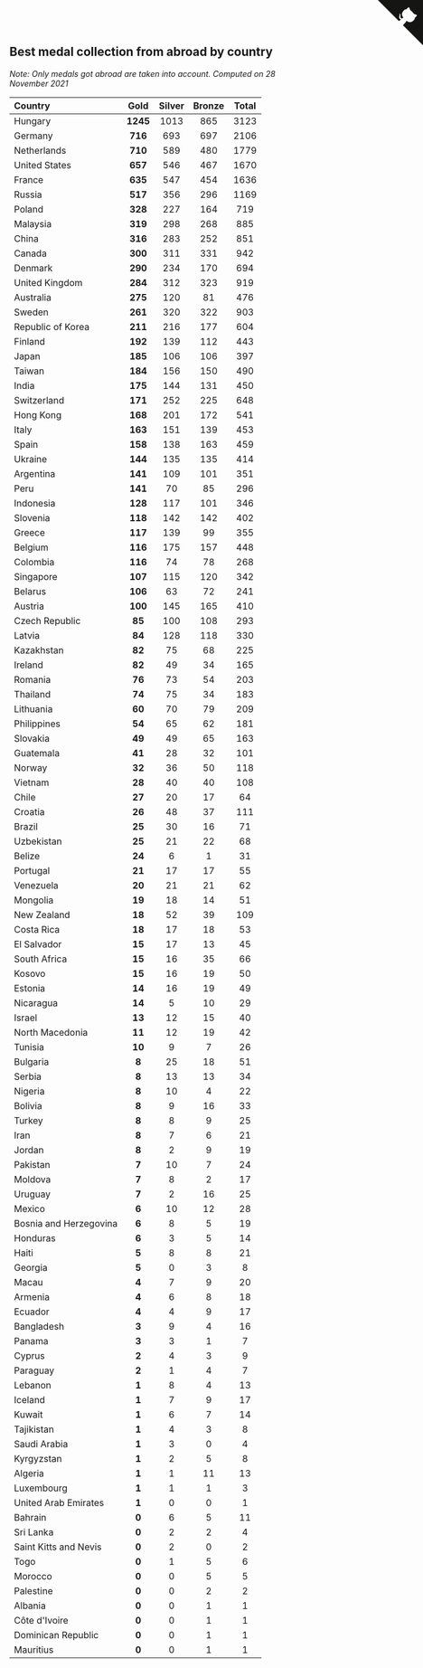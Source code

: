 ## Best medal collection from abroad by country

*Note: Only medals got abroad are taken into account.*
*Computed on 28 November 2021*

| Country | Gold | Silver | Bronze | Total |
| :--- | :--: | :--: | :--: | :--: |
| Hungary | **1245** | 1013 | 865 | 3123 |
| Germany | **716** | 693 | 697 | 2106 |
| Netherlands | **710** | 589 | 480 | 1779 |
| United States | **657** | 546 | 467 | 1670 |
| France | **635** | 547 | 454 | 1636 |
| Russia | **517** | 356 | 296 | 1169 |
| Poland | **328** | 227 | 164 | 719 |
| Malaysia | **319** | 298 | 268 | 885 |
| China | **316** | 283 | 252 | 851 |
| Canada | **300** | 311 | 331 | 942 |
| Denmark | **290** | 234 | 170 | 694 |
| United Kingdom | **284** | 312 | 323 | 919 |
| Australia | **275** | 120 | 81 | 476 |
| Sweden | **261** | 320 | 322 | 903 |
| Republic of Korea | **211** | 216 | 177 | 604 |
| Finland | **192** | 139 | 112 | 443 |
| Japan | **185** | 106 | 106 | 397 |
| Taiwan | **184** | 156 | 150 | 490 |
| India | **175** | 144 | 131 | 450 |
| Switzerland | **171** | 252 | 225 | 648 |
| Hong Kong | **168** | 201 | 172 | 541 |
| Italy | **163** | 151 | 139 | 453 |
| Spain | **158** | 138 | 163 | 459 |
| Ukraine | **144** | 135 | 135 | 414 |
| Argentina | **141** | 109 | 101 | 351 |
| Peru | **141** | 70 | 85 | 296 |
| Indonesia | **128** | 117 | 101 | 346 |
| Slovenia | **118** | 142 | 142 | 402 |
| Greece | **117** | 139 | 99 | 355 |
| Belgium | **116** | 175 | 157 | 448 |
| Colombia | **116** | 74 | 78 | 268 |
| Singapore | **107** | 115 | 120 | 342 |
| Belarus | **106** | 63 | 72 | 241 |
| Austria | **100** | 145 | 165 | 410 |
| Czech Republic | **85** | 100 | 108 | 293 |
| Latvia | **84** | 128 | 118 | 330 |
| Kazakhstan | **82** | 75 | 68 | 225 |
| Ireland | **82** | 49 | 34 | 165 |
| Romania | **76** | 73 | 54 | 203 |
| Thailand | **74** | 75 | 34 | 183 |
| Lithuania | **60** | 70 | 79 | 209 |
| Philippines | **54** | 65 | 62 | 181 |
| Slovakia | **49** | 49 | 65 | 163 |
| Guatemala | **41** | 28 | 32 | 101 |
| Norway | **32** | 36 | 50 | 118 |
| Vietnam | **28** | 40 | 40 | 108 |
| Chile | **27** | 20 | 17 | 64 |
| Croatia | **26** | 48 | 37 | 111 |
| Brazil | **25** | 30 | 16 | 71 |
| Uzbekistan | **25** | 21 | 22 | 68 |
| Belize | **24** | 6 | 1 | 31 |
| Portugal | **21** | 17 | 17 | 55 |
| Venezuela | **20** | 21 | 21 | 62 |
| Mongolia | **19** | 18 | 14 | 51 |
| New Zealand | **18** | 52 | 39 | 109 |
| Costa Rica | **18** | 17 | 18 | 53 |
| El Salvador | **15** | 17 | 13 | 45 |
| South Africa | **15** | 16 | 35 | 66 |
| Kosovo | **15** | 16 | 19 | 50 |
| Estonia | **14** | 16 | 19 | 49 |
| Nicaragua | **14** | 5 | 10 | 29 |
| Israel | **13** | 12 | 15 | 40 |
| North Macedonia | **11** | 12 | 19 | 42 |
| Tunisia | **10** | 9 | 7 | 26 |
| Bulgaria | **8** | 25 | 18 | 51 |
| Serbia | **8** | 13 | 13 | 34 |
| Nigeria | **8** | 10 | 4 | 22 |
| Bolivia | **8** | 9 | 16 | 33 |
| Turkey | **8** | 8 | 9 | 25 |
| Iran | **8** | 7 | 6 | 21 |
| Jordan | **8** | 2 | 9 | 19 |
| Pakistan | **7** | 10 | 7 | 24 |
| Moldova | **7** | 8 | 2 | 17 |
| Uruguay | **7** | 2 | 16 | 25 |
| Mexico | **6** | 10 | 12 | 28 |
| Bosnia and Herzegovina | **6** | 8 | 5 | 19 |
| Honduras | **6** | 3 | 5 | 14 |
| Haiti | **5** | 8 | 8 | 21 |
| Georgia | **5** | 0 | 3 | 8 |
| Macau | **4** | 7 | 9 | 20 |
| Armenia | **4** | 6 | 8 | 18 |
| Ecuador | **4** | 4 | 9 | 17 |
| Bangladesh | **3** | 9 | 4 | 16 |
| Panama | **3** | 3 | 1 | 7 |
| Cyprus | **2** | 4 | 3 | 9 |
| Paraguay | **2** | 1 | 4 | 7 |
| Lebanon | **1** | 8 | 4 | 13 |
| Iceland | **1** | 7 | 9 | 17 |
| Kuwait | **1** | 6 | 7 | 14 |
| Tajikistan | **1** | 4 | 3 | 8 |
| Saudi Arabia | **1** | 3 | 0 | 4 |
| Kyrgyzstan | **1** | 2 | 5 | 8 |
| Algeria | **1** | 1 | 11 | 13 |
| Luxembourg | **1** | 1 | 1 | 3 |
| United Arab Emirates | **1** | 0 | 0 | 1 |
| Bahrain | **0** | 6 | 5 | 11 |
| Sri Lanka | **0** | 2 | 2 | 4 |
| Saint Kitts and Nevis | **0** | 2 | 0 | 2 |
| Togo | **0** | 1 | 5 | 6 |
| Morocco | **0** | 0 | 5 | 5 |
| Palestine | **0** | 0 | 2 | 2 |
| Albania | **0** | 0 | 1 | 1 |
| Côte d'Ivoire | **0** | 0 | 1 | 1 |
| Dominican Republic | **0** | 0 | 1 | 1 |
| Mauritius | **0** | 0 | 1 | 1 |


<a href="https://github.com/jonatanklosko/wca_statistics" class="github-corner" aria-label="View source on Github"><svg width="80" height="80" viewBox="0 0 250 250" style="fill:#151513; color:#fff; position: absolute; top: 0; border: 0; right: 0;" aria-hidden="true"><path d="M0,0 L115,115 L130,115 L142,142 L250,250 L250,0 Z"></path><path d="M128.3,109.0 C113.8,99.7 119.0,89.6 119.0,89.6 C122.0,82.7 120.5,78.6 120.5,78.6 C119.2,72.0 123.4,76.3 123.4,76.3 C127.3,80.9 125.5,87.3 125.5,87.3 C122.9,97.6 130.6,101.9 134.4,103.2" fill="currentColor" style="transform-origin: 130px 106px;" class="octo-arm"></path><path d="M115.0,115.0 C114.9,115.1 118.7,116.5 119.8,115.4 L133.7,101.6 C136.9,99.2 139.9,98.4 142.2,98.6 C133.8,88.0 127.5,74.4 143.8,58.0 C148.5,53.4 154.0,51.2 159.7,51.0 C160.3,49.4 163.2,43.6 171.4,40.1 C171.4,40.1 176.1,42.5 178.8,56.2 C183.1,58.6 187.2,61.8 190.9,65.4 C194.5,69.0 197.7,73.2 200.1,77.6 C213.8,80.2 216.3,84.9 216.3,84.9 C212.7,93.1 206.9,96.0 205.4,96.6 C205.1,102.4 203.0,107.8 198.3,112.5 C181.9,128.9 168.3,122.5 157.7,114.1 C157.9,116.9 156.7,120.9 152.7,124.9 L141.0,136.5 C139.8,137.7 141.6,141.9 141.8,141.8 Z" fill="currentColor" class="octo-body"></path></svg></a><style>.github-corner:hover .octo-arm{animation:octocat-wave 560ms ease-in-out}@keyframes octocat-wave{0%,100%{transform:rotate(0)}20%,60%{transform:rotate(-25deg)}40%,80%{transform:rotate(10deg)}}@media (max-width:500px){.github-corner:hover .octo-arm{animation:none}.github-corner .octo-arm{animation:octocat-wave 560ms ease-in-out}}</style>
